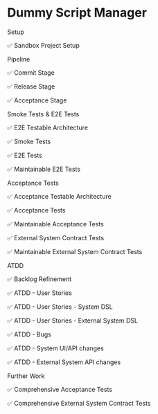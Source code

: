# Dummy Script Manager

Setup	

✅ Sandbox Project Setup

Pipeline	

✅ Commit Stage

✅ Release Stage

✅ Acceptance Stage

Smoke Tests	& E2E Tests

✅ E2E Testable Architecture

✅ Smoke Tests

✅ E2E Tests

✅ Maintainable E2E Tests

Acceptance Tests	

✅ Acceptance Testable Architecture

✅ Acceptance Tests

✅ Maintainable Acceptance Tests

✅ External System Contract Tests

✅ Maintainable External System Contract Tests

ATDD

✅ Backlog Refinement

✅ ATDD - User Stories

✅ ATDD - User Stories - System DSL

✅ ATDD - User Stories - External System DSL

✅ ATDD - Bugs

✅ ATDD - System UI/API changes

✅ ATDD - External System API changes

Further Work

✅ Comprehensive Acceptance Tests

✅ Comprehensive External System Contract Tests
